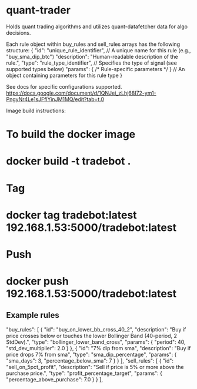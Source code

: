 # quant-trader
Holds quant trading algorithms and utilizes quant-datafetcher data for algo decisions.

Each rule object within buy_rules and sell_rules arrays has the following structure:
{
"id": "unique_rule_identifier",       // A unique name for this rule (e.g., "buy_sma_dip_btc")
"description": "Human-readable description of the rule.",
"type": "rule_type_identifier",       // Specifies the type of signal (see supported types below)
"params": { /* Rule-specific parameters */ } // An object containing parameters for this rule type
}

See docs for specific configurations supported.
https://docs.google.com/document/d/1QNJei_zLhj68I72-ym1-PngyNr4Le1sJFflYinJM1MQ/edit?tab=t.0



Image build instructions:
# To build the docker image
# docker build -t tradebot .

# Tag
# docker tag tradebot:latest 192.168.1.53:5000/tradebot:latest

# Push
# docker push 192.168.1.53:5000/tradebot:latest



## Example rules
"buy_rules": [
    {
        "id": "buy_on_lower_bb_cross_40_2",
        "description": "Buy if price crosses below or touches the lower Bollinger Band (40-period, 2 StdDev).",
        "type": "bollinger_lower_band_cross",
        "params": {
            "period": 40,
            "std_dev_multiplier": 2.0
        }
    },
    {
        "id": "7% dip from sma",
        "description": "Buy if price drops 7% from sma",
        "type": "sma_dip_percentage",
        "params": {
            "sma_days": 3,
            "percentage_below_sma": 7
        }
    }
],
"sell_rules": [
    {
        "id": "sell_on_5pct_profit",
        "description": "Sell if price is 5% or more above the purchase price.",
        "type": "profit_percentage_target",
        "params": {
            "percentage_above_purchase": 7.0
        }
    }
],
